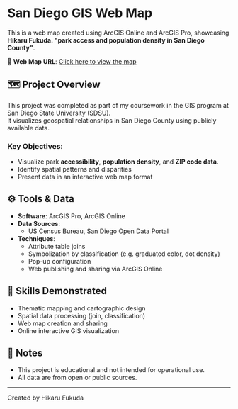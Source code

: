 # San Diego GIS Web Map

This is a web map created using ArcGIS Online and ArcGIS Pro, showcasing **Hikaru Fukuda. "park access and population density in San Diego County"**.

📍 **Web Map URL**: [Click here to view the map](https://arcg.is/yjPLP)

## 🗺️ Project Overview

This project was completed as part of my coursework in the GIS program at San Diego State University (SDSU).  
It visualizes geospatial relationships in San Diego County using publicly available data.

### Key Objectives:
- Visualize park **accessibility**, **population density**, and **ZIP code data**.
- Identify spatial patterns and disparities
- Present data in an interactive web map format

## ⚙️ Tools & Data

- **Software**: ArcGIS Pro, ArcGIS Online
- **Data Sources**:
  - US Census Bureau, San Diego Open Data Portal
- **Techniques**:
  - Attribute table joins
  - Symbolization by classification (e.g. graduated color, dot density)
  - Pop-up configuration
  - Web publishing and sharing via ArcGIS Online

## 🧠 Skills Demonstrated

- Thematic mapping and cartographic design
- Spatial data processing (join, classification)
- Web map creation and sharing
- Online interactive GIS visualization

## 📌 Notes

- This project is educational and not intended for operational use.
- All data are from open or public sources.

---

Created by Hikaru Fukuda  
